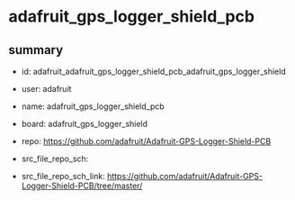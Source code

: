# adafruit_gps_logger_shield_pcb
 
## summary 
* id: adafruit_adafruit_gps_logger_shield_pcb_adafruit_gps_logger_shield
* user: adafruit
* name: adafruit_gps_logger_shield_pcb
* board: adafruit_gps_logger_shield
* repo: https://github.com/adafruit/Adafruit-GPS-Logger-Shield-PCB



* src_file_repo_sch: 
* src_file_repo_sch_link: https://github.com/adafruit/Adafruit-GPS-Logger-Shield-PCB/tree/master/




